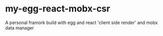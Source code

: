 # my-egg-react-mobx-csr
A personal framork build with egg and react 'client side render' and mobx data manager
